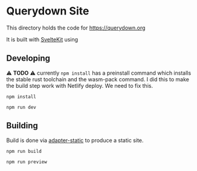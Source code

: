 # Querydown Site

This directory holds the code for https://querydown.org

It is built with [SvelteKit](https://kit.svelte.dev/) using

## Developing

⚠️ **TODO** ⚠️ currently `npm install` has a preinstall command which installs the stable rust toolchain and the wasm-pack command. I did this to make the build step work with Netlify deploy. We need to fix this.

```
npm install
```

```
npm run dev
```

## Building

Build is done via [adapter-static](https://kit.svelte.dev/docs/adapter-static) to produce a static site.

```
npm run build
```

```
npm run preview
```
